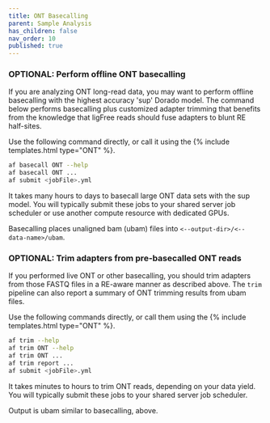 ```yaml
---
title: ONT Basecalling
parent: Sample Analysis
has_children: false
nav_order: 10
published: true
---
```


### OPTIONAL: Perform offline ONT basecalling

If you are analyzing ONT long-read data, you may want to perform
offline basecalling with the highest accuracy 'sup' Dorado model.
The command below performs basecalling plus customized adapter trimming
that benefits from the knowledge that ligFree reads should fuse adapters
to blunt RE half-sites.

Use the following command directly, or call it using the {% include templates.html type="ONT" %}.

```sh
af basecall ONT --help
af basecall ONT ...
af submit <jobFile>.yml
```

It takes many hours to days to basecall large ONT data sets with the sup model.
You will typically submit these jobs to your shared server job scheduler
or use another compute resource with dedicated GPUs.

Basecalling places unaligned bam (ubam) files into `<--output-dir>/<--data-name>/ubam`.

### OPTIONAL: Trim adapters from pre-basecalled ONT reads

If you performed live ONT or other basecalling, you should trim adapters from
those FASTQ files in a RE-aware manner as described above.
The `trim` pipeline can also report a summary of ONT trimming results from ubam files.

Use the following commands directly, or call them using the {% include templates.html type="ONT" %}.

```sh
af trim --help
af trim ONT --help
af trim ONT ...
af trim report ...
af submit <jobFile>.yml
```

It takes minutes to hours to trim ONT reads, depending on your data yield.
You will typically submit these jobs to your shared server job scheduler.

Output is ubam similar to basecalling, above.
